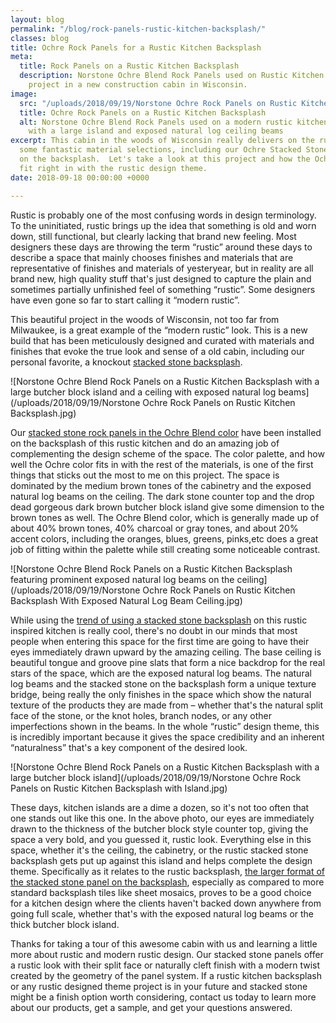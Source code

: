 ```yaml
---
layout: blog
permalink: "/blog/rock-panels-rustic-kitchen-backsplash/"
classes: blog
title: Ochre Rock Panels for a Rustic Kitchen Backsplash
meta:
  title: Rock Panels on a Rustic Kitchen Backsplash
  description: Norstone Ochre Blend Rock Panels used on Rustic Kitchen Backsplash
    project in a new construction cabin in Wisconsin.
image:
  src: "/uploads/2018/09/19/Norstone Ochre Rock Panels on Rustic Kitchen Backsplash.jpg"
  title: Ochre Rock Panels on a Rustic Kitchen Backsplash
  alt: Norstone Ochre Blend Rock Panels used on a modern rustic kitchen backsplash
    with a large island and exposed natural log ceiling beams
excerpt: This cabin in the woods of Wisconsin really delivers on the rustic look with
  some fantastic material selections, including our Ochre Stacked Stone Rock Panel
  on the backsplash.  Let's take a look at this project and how the Ochre product
  fit right in with the rustic design theme.
date: 2018-09-18 00:00:00 +0000

---
```

Rustic is probably one of the most confusing words in design terminology.  To the uninitiated, rustic brings up the idea that something is old and worn down, still functional, but clearly lacking that brand new feeling.  Most designers these days are throwing the term “rustic” around these days to describe a space that mainly chooses finishes and materials that are representative of finishes and materials of yesteryear, but in reality are all brand new, high quality stuff that's just designed to capture the plain and sometimes partially unfinished feel of something “rustic”.  Some designers have even gone so far to start calling it “modern rustic”.

This beautiful project in the woods of Wisconsin, not too far from Milwaukee, is a great example of the “modern rustic” look.  This is a new build that has been meticulously designed and curated with materials and finishes that evoke the true look and sense of a old cabin, including our personal favorite, a knockout [stacked stone backsplash](https://www.norstoneusa.com/gallery/application/backsplash/).

![Norstone Ochre Blend Rock Panels on a Rustic Kitchen Backsplash with a large butcher block island and a ceiling with exposed natural log beams](/uploads/2018/09/19/Norstone Ochre Rock Panels on Rustic Kitchen Backsplash.jpg)

Our [stacked stone rock panels in the Ochre Blend color](https://www.norstoneusa.com/products/rock-panels/ochre/) have been installed on the backsplash of this rustic kitchen and do an amazing job of complementing the design scheme of the space.  The color palette, and how well the Ochre color fits in with the rest of the materials,  is one of the first things that sticks out the most to me on this project.  The space is dominated by the medium brown tones of the cabinetry and the exposed natural log beams on the ceiling.  The dark stone counter top and the drop dead gorgeous dark brown butcher block island give some dimension to the brown tones as well.  The Ochre Blend color, which is generally made up of about 40% brown tones, 40% charcoal or gray tones, and about 20% accent colors, including the oranges, blues, greens, pinks,etc does a great job of fitting within the palette while still creating some noticeable contrast.

![Norstone Ochre Blend Rock Panels on a Rustic Kitchen Backsplash featuring prominent exposed natural log beams on the ceiling](/uploads/2018/09/19/Norstone Ochre Rock Panels on Rustic Kitchen Backsplash With Exposed Natural Log Beam Ceiling.jpg)

While using the [trend of using a stacked stone backsplash](https://www.norstoneusa.com/blog/backsplash-tile-designs-norstone-industy-series/) on this rustic inspired kitchen is really cool, there's no doubt in our minds that most people when entering this space for the first time are going to have their eyes immediately drawn upward by the amazing ceiling.  The base ceiling is beautiful tongue and groove pine slats that form a nice backdrop for the real stars of the space, which are the exposed natural log beams.  The natural log beams and the stacked stone on the backsplash form a unique texture bridge, being really the only finishes in the space which show the natural texture of the products they are made from – whether that's the natural split face of the stone, or the knot holes, branch nodes, or any other imperfections shown in the beams.  In the whole “rustic” design theme, this is incredibly important because it gives the space credibility and an inherent “naturalness” that's a key component of the desired look.

![Norstone Ochre Blend Rock Panels on a Rustic Kitchen Backsplash with a large butcher block island](/uploads/2018/09/19/Norstone Ochre Rock Panels on Rustic Kitchen Backsplash with Island.jpg)

These days, kitchen islands are a dime a dozen, so it's not too often that one stands out like this one.  In the above photo, our eyes are immediately drawn to the thickness of the butcher block style counter top, giving the space a very bold, and you guessed it, rustic look.  Everything else in this space, whether it's the ceiling, the cabinetry, or the rustic stacked stone backsplash gets put up against this island and helps complete the design theme.  Specifically as it relates to the rustic backsplash, [the larger format of the stacked stone panel on the backsplash](https://www.norstoneusa.com/blog/large-format-tile-small-kitchen-backsplash/), especially as compared to more standard backsplash tiles like sheet mosaics, proves to be a good choice for a kitchen design where the clients haven't backed down anywhere from going full scale, whether that's with the exposed natural log beams or the thick butcher block island.

Thanks for taking a tour of this awesome cabin with us and learning a little more about rustic and modern rustic design.  Our stacked stone panels offer a rustic look with their split face or naturally cleft finish with a modern twist created by the geometry of the panel system.  If a rustic kitchen backsplash or any rustic designed theme project is in your future and stacked stone might be a finish option worth considering, contact us today to learn more about our products, get a sample, and get your questions answered. 